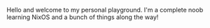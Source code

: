 Hello and welcome to my personal playground. I'm a complete noob learning NixOS and a bunch of things along the way!
